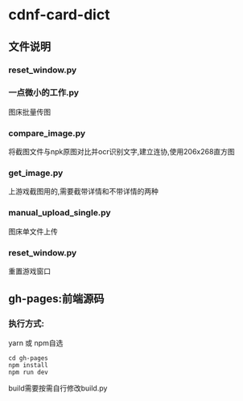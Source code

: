 # cdnf-card-dict
## 文件说明
### reset_window.py

### 一点微小的工作.py

图床批量传图

### compare_image.py

将截图文件与npk原图对比并ocr识别文字,建立连协,使用206x268直方图

### get_image.py

上游戏截图用的,需要截带详情和不带详情的两种

### manual_upload_single.py

图床单文件上传

### reset_window.py

重置游戏窗口

## gh-pages:前端源码

### 执行方式:

yarn 或 npm自选
```
cd gh-pages
npm install
npm run dev
```
build需要按需自行修改build.py

